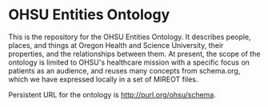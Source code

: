 # OHSU Entities Ontology

This is the repository for the OHSU Entities Ontology.  It describes people, places, and things at Oregon Health and Science University, their properties, and the relationships between them.  At present, the scope of the ontology is limited to OHSU's healthcare mission with a specific focus on patients as an audience, and reuses many concepts from schema.org, which we have expressed locally in a set of MIREOT files.

Persistent URL for the ontology is http://purl.org/ohsu/schema.
